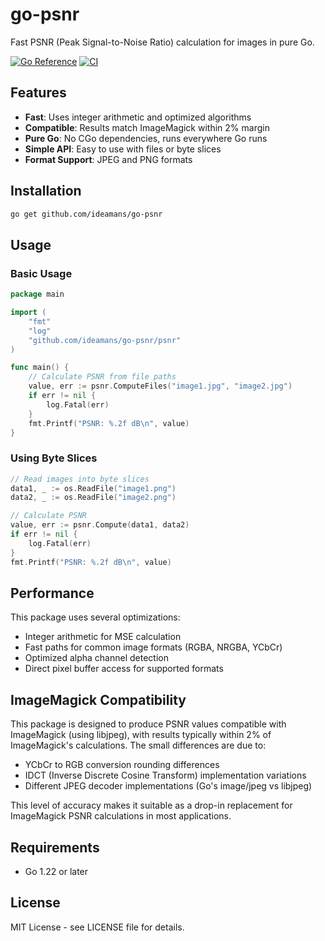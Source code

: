 # go-psnr

Fast PSNR (Peak Signal-to-Noise Ratio) calculation for images in pure Go.

[![Go Reference](https://pkg.go.dev/badge/github.com/ideamans/go-psnr.svg)](https://pkg.go.dev/github.com/ideamans/go-psnr)
[![CI](https://github.com/ideamans/go-psnr/actions/workflows/ci.yml/badge.svg)](https://github.com/ideamans/go-psnr/actions/workflows/ci.yml)

## Features

- **Fast**: Uses integer arithmetic and optimized algorithms
- **Compatible**: Results match ImageMagick within 2% margin
- **Pure Go**: No CGo dependencies, runs everywhere Go runs
- **Simple API**: Easy to use with files or byte slices
- **Format Support**: JPEG and PNG formats

## Installation

```bash
go get github.com/ideamans/go-psnr
```

## Usage

### Basic Usage

```go
package main

import (
    "fmt"
    "log"
    "github.com/ideamans/go-psnr/psnr"
)

func main() {
    // Calculate PSNR from file paths
    value, err := psnr.ComputeFiles("image1.jpg", "image2.jpg")
    if err != nil {
        log.Fatal(err)
    }
    fmt.Printf("PSNR: %.2f dB\n", value)
}
```

### Using Byte Slices

```go
// Read images into byte slices
data1, _ := os.ReadFile("image1.png")
data2, _ := os.ReadFile("image2.png")

// Calculate PSNR
value, err := psnr.Compute(data1, data2)
if err != nil {
    log.Fatal(err)
}
fmt.Printf("PSNR: %.2f dB\n", value)
```

## Performance

This package uses several optimizations:

- Integer arithmetic for MSE calculation
- Fast paths for common image formats (RGBA, NRGBA, YCbCr)
- Optimized alpha channel detection
- Direct pixel buffer access for supported formats

## ImageMagick Compatibility

This package is designed to produce PSNR values compatible with ImageMagick (using libjpeg), with results typically within 2% of ImageMagick's calculations. The small differences are due to:

- YCbCr to RGB conversion rounding differences
- IDCT (Inverse Discrete Cosine Transform) implementation variations
- Different JPEG decoder implementations (Go's image/jpeg vs libjpeg)

This level of accuracy makes it suitable as a drop-in replacement for ImageMagick PSNR calculations in most applications.

## Requirements

- Go 1.22 or later

## License

MIT License - see LICENSE file for details.
